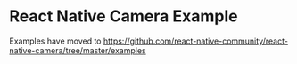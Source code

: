 # React Native Camera Example

Examples have moved to https://github.com/react-native-community/react-native-camera/tree/master/examples
